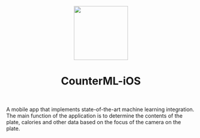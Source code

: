 <p align="center">
   <a href="url"><img src="https://i.postimg.cc/Bb88fk5L/image-7.png" height="auto" width="144" style="border-radius:50"></a>
  <h1 align="center">CounterML-iOS</h1>
</p>

<p align="center">
  <a aria-label="Working snippets" target="_blank">
    <img alt="" src="https://img.shields.io/badge/iOS-16.0+-black.svg?style=for-the-badge&logo=AppIcon">
  </a>
    <img alt="" src="https://img.shields.io/badge/MacOS-13.0+-black.svg?style=for-the-badge&logo=AppIcon">
  </a>
  <a aria-label="Working snippets" target="_blank">
    <img alt="" src="https://img.shields.io/badge/Xcode-14.0+-black.svg?style=for-the-badge&logo=AppIcon">
  </a>
    <a aria-label="Working snippets" target="_blank">
    <img alt="" src="https://img.shields.io/badge/Swift%205.7-red.svg?style=for-the-badge&logo=AppIcon">
  </a>
</p>

A mobile app that implements state-of-the-art machine learning integration. The main function of the application is to determine the contents of the plate, calories and other data based on the focus of the camera on the plate. 

<p align="center">
    <img alt="" src="https://img.shields.io/badge/CoreML-737AE8.svg?style=for-the-badge&logo=AppIcon">
  </a>
    <img alt="" src="https://img.shields.io/badge/Vision-737AE8.svg?style=for-the-badge&logo=AppIcon">
  </a>
   <img alt="" src="https://img.shields.io/badge/Firestore-737AE8.svg?style=for-the-badge&logo=AppIcon">
  </a>
   <img alt="" src="https://img.shields.io/badge/Authentication-737AE8.svg?style=for-the-badge&logo=AppIcon">
  </a>
    <img alt="" src="https://img.shields.io/badge/MacOS%20integration-737AE8.svg?style=for-the-badge&logo=Apple">
  </a>
</p>
